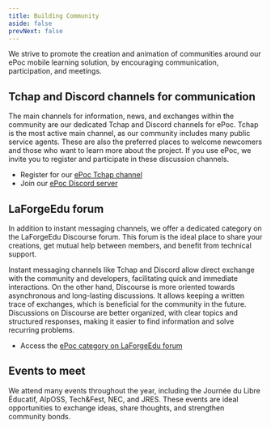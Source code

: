 ```yaml
---
title: Building Community
aside: false
prevNext: false
---
```


We strive to promote the creation and animation of communities around our ePoc mobile learning solution, by encouraging communication, participation, and meetings.

## Tchap and Discord channels for communication

The main channels for information, news, and exchanges within the community are our dedicated Tchap and Discord channels for ePoc. Tchap is the most active main channel, as our community includes many public service agents. These are also the preferred places to welcome newcomers and those who want to learn more about the project. If you use ePoc, we invite you to register and participate in these discussion channels.

- Register for our [ePoc Tchap channel](https://www.tchap.gouv.fr/#/room/#epoc:agent.education.tchap.gouv.fr)
- Join our [ePoc Discord server](https://discord.gg/xzSVeuPEtH)

## LaForgeEdu forum

In addition to instant messaging channels, we offer a dedicated category on the LaForgeEdu Discourse forum. This forum is the ideal place to share your creations, get mutual help between members, and benefit from technical support.

Instant messaging channels like Tchap and Discord allow direct exchange with the community and developers, facilitating quick and immediate interactions. On the other hand, Discourse is more oriented towards asynchronous and long-lasting discussions. It allows keeping a written trace of exchanges, which is beneficial for the community in the future. Discussions on Discourse are better organized, with clear topics and structured responses, making it easier to find information and solve recurring problems.

- Access the [ePoc category on LaForgeEdu forum](https://mooc-forums.inria.fr/laforgeedu/c/epoc/5)

## Events to meet

We attend many events throughout the year, including the Journée du Libre Éducatif, AlpOSS, Tech&Fest, NEC, and JRES. These events are ideal opportunities to exchange ideas, share thoughts, and strengthen community bonds.
